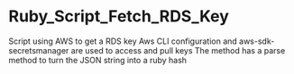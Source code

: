 # Ruby_Script_Fetch_RDS_Key
 Script using AWS to get a RDS key
 Aws CLI configuration and aws-sdk-secretsmanager are used to access and pull keys
 The method has a parse method to turn the JSON string into a ruby hash

